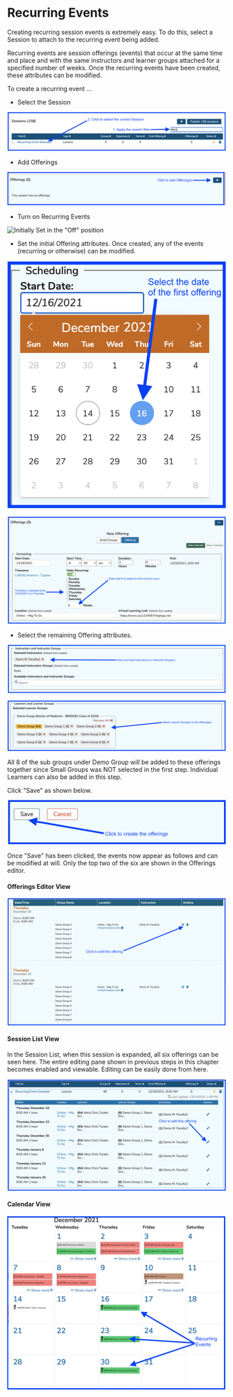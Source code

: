 # Recurring Events

Creating recurring session events is extremely easy. To do this, select a Session to attach to the recurring event being added.

Recurring events are session offerings (events) that occur at the same time and place and with the same instructors and learner groups attached for a specified number of weeks. Once the recurring events have been created, these attributes can be modified.

To create a recurring event ...

* Select the Session&#x20;

![](<../../.gitbook/assets/Screen Shot 2021-12-14 at 1.09.24 PM.png>)

* Add Offerings&#x20;

![](<../../.gitbook/assets/Screen Shot 2021-12-14 at 1.12.43 PM.png>)

* Turn on Recurring Events

![Initially Set in the "Off" position](../../.gitbook/assets/slider\_1.jpg)

* Set the initial Offering attributes.  Once created, any of the events (recurring or otherwise) can be modified.

![Date Picker shown](<../../.gitbook/assets/Screen Shot 2021-12-14 at 1.19.52 PM.png>)

![](<../../.gitbook/assets/Screen Shot 2021-12-14 at 1.32.52 PM.png>)

* Select the remaining Offering attributes.

![Add Instructors](<../../.gitbook/assets/Screen Shot 2021-12-14 at 1.37.54 PM.png>)

![Add Learner Groups](<../../.gitbook/assets/Screen Shot 2021-12-14 at 1.40.08 PM.png>)

All 8 of the sub groups under Demo Group will be added to these offerings together since Small Groups was NOT selected in the first step. Individual Learners can also be added in this step.

Click "Save" as shown below.

![](<../../.gitbook/assets/Screen Shot 2021-12-14 at 1.44.35 PM.png>)

Once "Save" has been clicked, the events now appear as follows and can be modified at will. Only the top two of the six are shown in the Offerings editor.

#### Offerings Editor View

![Offerings Editor view](<../../.gitbook/assets/Screen Shot 2021-12-14 at 1.47.56 PM (1).png>)

#### Session List View

In the Session List, when this session is expanded, all six offerings can be seen here. The entire editing pane shown in previous steps in this chapter becomes enabled and viewable. Editing can be easily done from here.

![](<../../.gitbook/assets/Screen Shot 2021-12-14 at 1.54.18 PM.png>)

#### Calendar View

![](<../../.gitbook/assets/Screen Shot 2021-12-14 at 2.03.48 PM.png>)
